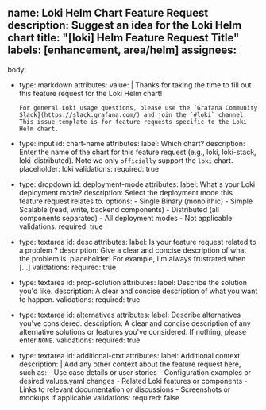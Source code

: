 name: Loki Helm Chart Feature Request
description: Suggest an idea for the Loki Helm chart
title: "[loki] Helm Feature Request Title"
labels: [enhancement, area/helm]
assignees:
  - 
body:
  - type: markdown
    attributes:
      value: |
        Thanks for taking the time to fill out this feature request for the Loki Helm chart!
        
        For general Loki usage questions, please use the [Grafana Community Slack](https://slack.grafana.com/) and join the `#loki` channel. This issue template is for feature requests specific to the Loki Helm chart.

  - type: input
    id: chart-name
    attributes:
      label: Which chart?
      description: Enter the name of the chart for this feature request (e.g., loki, loki-stack, loki-distributed). Note we only `officially` support the `loki` chart.
      placeholder: loki
    validations:
      required: true

  - type: dropdown
    id: deployment-mode
    attributes:
      label: What's your Loki deployment mode?
      description: Select the deployment mode this feature request relates to.
      options:
        - Single Binary (monolithic)
        - Simple Scalable (read, write, backend components)
        - Distributed (all components separated)
        - All deployment modes
        - Not applicable
    validations:
      required: true

  - type: textarea
    id: desc
    attributes:
      label: Is your feature request related to a problem ?
      description: Give a clear and concise description of what the problem is.
      placeholder:  For example, I'm always frustrated when [...]
    validations:
      required: true

  - type: textarea
    id: prop-solution
    attributes:
      label: Describe the solution you'd like.
      description: A clear and concise description of what you want to happen.
    validations:
      required: true
      
  - type: textarea
    id: alternatives
    attributes:
      label: Describe alternatives you've considered.
      description: A clear and concise description of any alternative solutions or features you've considered. If nothing, please enter `NONE`.
    validations:
      required: true

  - type: textarea
    id: additional-ctxt
    attributes:
      label: Additional context.
      description: |
        Add any other context about the feature request here, such as:
        - Use case details or user stories
        - Configuration examples or desired values.yaml changes
        - Related Loki features or components
        - Links to relevant documentation or discussions
        - Screenshots or mockups if applicable
    validations:
      required: false